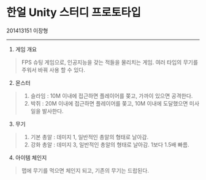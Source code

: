 한얼 Unity 스터디 프로토타입
======
201413151 이장형
<hr>

1.	게임 개요
>FPS 슈팅 게임으로, 인공지능을 갖는 적들을 물리치는 게임.
여러 타입의 무기를 주워서 바꿔 사용 할 수 있다.

2.	몬스터
>1. 슬라임 : 10M 이내에 접근하면 플레이어를 쫒고, 가까이 있으면 공격한다.
>2. 박쥐 : 20M 이내에 접근하면 플레이어를 쫒고, 10M 이내에 도달했으면 미사일을 발사한다.

3.	무기
>1. 기본 총알 : 데미지 1, 일반적인 총알의 형태로 날아감.
>2. 강화 총알 : 데미지 3, 일반적인 총알의 형태로 날아감. 1보다 1.5배 빠름.

4.	아이템 체인지
>맵에 무기를 먹으면 체인지 되고, 기존의 무기는 드랍된다.
